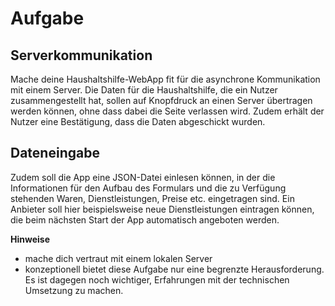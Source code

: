 # Aufgabe
## Serverkommunikation
Mache deine Haushaltshilfe-WebApp fit für die asynchrone Kommunikation mit einem Server. Die Daten für die Haushaltshilfe, die ein Nutzer zusammengestellt hat, sollen auf Knopfdruck an einen Server übertragen werden können, ohne dass dabei die Seite verlassen wird. Zudem erhält der Nutzer eine Bestätigung, dass die Daten abgeschickt wurden.
## Dateneingabe
Zudem soll die App eine JSON-Datei einlesen können, in der die Informationen für den Aufbau des Formulars und die zu Verfügung stehenden Waren, Dienstleistungen, Preise etc. eingetragen sind. Ein Anbieter soll hier beispielsweise neue Dienstleistungen eintragen können, die beim nächsten Start der App automatisch angeboten werden.

**Hinweise**
- mache dich vertraut mit einem lokalen Server
- konzeptionell bietet diese Aufgabe nur eine begrenzte Herausforderung. Es ist dagegen noch wichtiger, Erfahrungen mit der technischen Umsetzung zu machen.